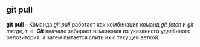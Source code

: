 ## git pull

**git pull** - Команда *git pull* работает как комбинация команд *git fetch* и *git merge*, т. е. ***Git*** вначале забирает изменения из указанного удалённого репозитория, а затем пытается слить их с текущей веткой.